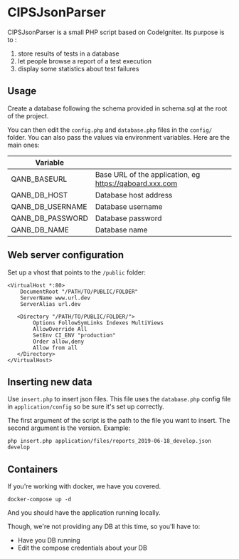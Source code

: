 # CIPSJsonParser

CIPSJsonParser is a small PHP script based on CodeIgniter. Its purpose is to :
1. store results of tests in a database
2. let people browse a report of a test execution
3. display some statistics about test failures

## Usage

Create a database following the schema provided in schema.sql at the root of the project.

You can then edit the `config.php` and `database.php` files in the `config/` folder. You can also pass the values via environment variables. Here are the main ones:

|Variable           |   |
|-------------------|---|
| QANB_BASEURL      | Base URL of the application, eg https://qaboard.xxx.com |
| QANB_DB_HOST      | Database host address  |
| QANB_DB_USERNAME  | Database username  |
| QANB_DB_PASSWORD  | Database password  |
| QANB_DB_NAME      | Database name  |


## Web server configuration

Set up a vhost that points to the `/public` folder:

```
<VirtualHost *:80>
    DocumentRoot "/PATH/TO/PUBLIC/FOLDER"
    ServerName www.url.dev
    ServerAlias url.dev

   <Directory "/PATH/TO/PUBLIC/FOLDER/">
        Options FollowSymLinks Indexes MultiViews
        AllowOverride All
        SetEnv CI_ENV "production"
        Order allow,deny
        Allow from all
   </Directory>
</VirtualHost>
```


## Inserting new data

Use `insert.php` to insert json files. This file uses the `database.php` config file in `application/config` so be sure it's set up correctly.
 
The first argument of the script is the path to the file you want to insert. The second argument is the version. Example:

```
php insert.php application/files/reports_2019-06-18_develop.json develop
```

## Containers

If you're working with docker, we have you covered.

```
docker-compose up -d
```

And you should have the application running locally.

Though, we're not providing any DB at this time, so you'll have to:

- Have you DB running 
- Edit the compose credentials about your DB
